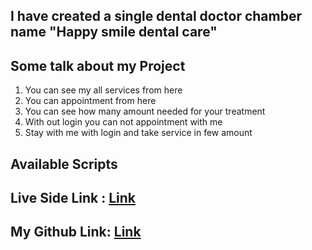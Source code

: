 ## I have created a single dental doctor chamber name "Happy smile dental care"

## Some talk about my Project
1. You can see my all services from here
2. You can appointment from here
3. You can see how many amount needed for your treatment
4. With out login you can not appointment with me
5. Stay with me with login and take service in few amount
## Available Scripts

## Live Side Link :  [Link]( https://dental-care-f051f.web.app)
## My Github Link:  [Link](https://github.com/programming-hero-web-course-4/independent-service-provider-Shoriful-Islam-11055)

